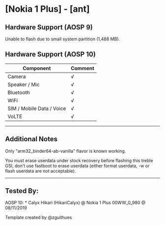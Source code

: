 # [Nokia 1 Plus] - [ant]

## Hardware Support (AOSP 9)

Unable to flash due to small system partition (1,488 MB).

## Hardware Support (AOSP 10)

| Component                 |      Comment                                              |
|---------------------------|-----------------------------------------------------------|
| Camera                    | √                                                         |
| Speaker / Mic             | √                                                         |
| Bluetooth                 | √                                                         |
| WiFi                      | √                                                         |
| SIM / Mobile Data / Voice | √                                                         |
| VoLTE                     | √                                                         |

***
## Additional Notes

Only "arm32_binder64-ab-vanilla" flavor is known working.

You must erase userdata under stock recovery before flashing this treble GSI, don't use fastboot to erase userdata (either format userdata, -w or flash userdata are not acceptable).

***


## Tested By:

AOSP 10: * Calyx Hikari (HikariCalyx) @ Nokia 1 Plus 00WW_0_980 @ 08/11/2019


Template created by @zguithues